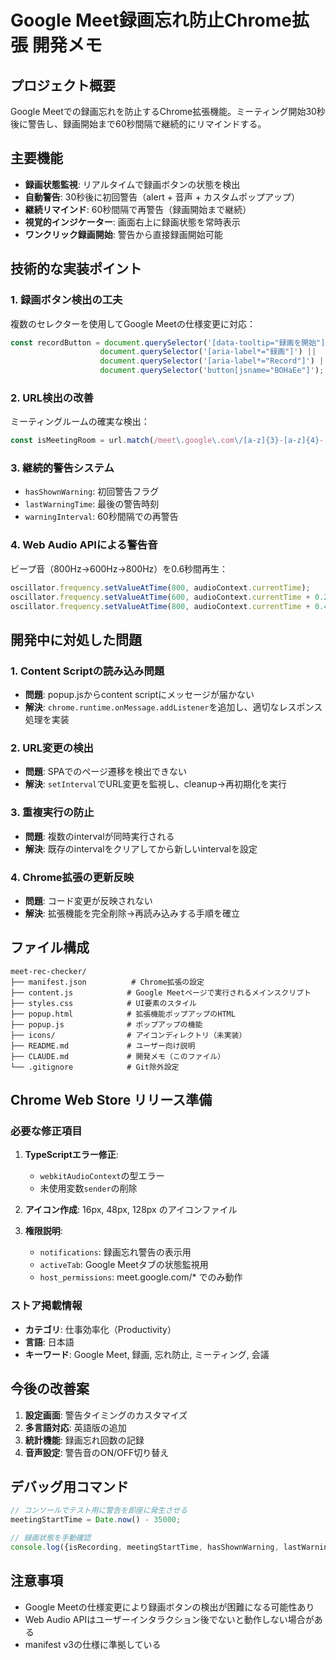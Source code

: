 # Google Meet録画忘れ防止Chrome拡張 開発メモ

## プロジェクト概要
Google Meetでの録画忘れを防止するChrome拡張機能。ミーティング開始30秒後に警告し、録画開始まで60秒間隔で継続的にリマインドする。

## 主要機能
- **録画状態監視**: リアルタイムで録画ボタンの状態を検出
- **自動警告**: 30秒後に初回警告（alert + 音声 + カスタムポップアップ）
- **継続リマインド**: 60秒間隔で再警告（録画開始まで継続）
- **視覚的インジケーター**: 画面右上に録画状態を常時表示
- **ワンクリック録画開始**: 警告から直接録画開始可能

## 技術的な実装ポイント

### 1. 録画ボタン検出の工夫
複数のセレクターを使用してGoogle Meetの仕様変更に対応：
```javascript
const recordButton = document.querySelector('[data-tooltip="録画を開始"]') ||
                    document.querySelector('[aria-label*="録画"]') ||
                    document.querySelector('[aria-label*="Record"]') ||
                    document.querySelector('button[jsname="BOHaEe"]');
```

### 2. URL検出の改善
ミーティングルームの確実な検出：
```javascript
const isMeetingRoom = url.match(/meet\.google\.com\/[a-z]{3}-[a-z]{4}-[a-z]{3}/);
```

### 3. 継続的警告システム
- `hasShownWarning`: 初回警告フラグ
- `lastWarningTime`: 最後の警告時刻
- `warningInterval`: 60秒間隔での再警告

### 4. Web Audio APIによる警告音
ビープ音（800Hz→600Hz→800Hz）を0.6秒間再生：
```javascript
oscillator.frequency.setValueAtTime(800, audioContext.currentTime);
oscillator.frequency.setValueAtTime(600, audioContext.currentTime + 0.2);
oscillator.frequency.setValueAtTime(800, audioContext.currentTime + 0.4);
```

## 開発中に対処した問題

### 1. Content Scriptの読み込み問題
- **問題**: popup.jsからcontent scriptにメッセージが届かない
- **解決**: `chrome.runtime.onMessage.addListener`を追加し、適切なレスポンス処理を実装

### 2. URL変更の検出
- **問題**: SPAでのページ遷移を検出できない
- **解決**: `setInterval`でURL変更を監視し、cleanup→再初期化を実行

### 3. 重複実行の防止
- **問題**: 複数のintervalが同時実行される
- **解決**: 既存のintervalをクリアしてから新しいintervalを設定

### 4. Chrome拡張の更新反映
- **問題**: コード変更が反映されない
- **解決**: 拡張機能を完全削除→再読み込みする手順を確立

## ファイル構成
```
meet-rec-checker/
├── manifest.json          # Chrome拡張の設定
├── content.js            # Google Meetページで実行されるメインスクリプト
├── styles.css            # UI要素のスタイル
├── popup.html            # 拡張機能ポップアップのHTML
├── popup.js              # ポップアップの機能
├── icons/                # アイコンディレクトリ（未実装）
├── README.md             # ユーザー向け説明
├── CLAUDE.md             # 開発メモ（このファイル）
└── .gitignore            # Git除外設定
```

## Chrome Web Store リリース準備

### 必要な修正項目
1. **TypeScriptエラー修正**:
   - `webkitAudioContext`の型エラー
   - 未使用変数`sender`の削除

2. **アイコン作成**: 16px, 48px, 128px のアイコンファイル

3. **権限説明**:
   - `notifications`: 録画忘れ警告の表示用
   - `activeTab`: Google Meetタブの状態監視用
   - `host_permissions`: meet.google.com/* でのみ動作

### ストア掲載情報
- **カテゴリ**: 仕事効率化（Productivity）
- **言語**: 日本語
- **キーワード**: Google Meet, 録画, 忘れ防止, ミーティング, 会議

## 今後の改善案
1. **設定画面**: 警告タイミングのカスタマイズ
2. **多言語対応**: 英語版の追加
3. **統計機能**: 録画忘れ回数の記録
4. **音声設定**: 警告音のON/OFF切り替え

## デバッグ用コマンド
```javascript
// コンソールでテスト用に警告を即座に発生させる
meetingStartTime = Date.now() - 35000;

// 録画状態を手動確認
console.log({isRecording, meetingStartTime, hasShownWarning, lastWarningTime});
```

## 注意事項
- Google Meetの仕様変更により録画ボタンの検出が困難になる可能性あり
- Web Audio APIはユーザーインタラクション後でないと動作しない場合がある
- manifest v3の仕様に準拠している